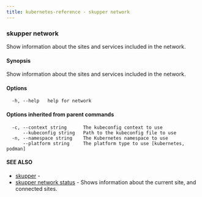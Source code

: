 ```yaml
---
title: kubernetes-reference - skupper network
---
```

### skupper network

Show information about the sites and services included in the network.

#### Synopsis

Show information about the sites and services included in the network.

#### Options

```
  -h, --help   help for network
```

#### Options inherited from parent commands

```
  -c, --context string      The kubeconfig context to use
      --kubeconfig string   Path to the kubeconfig file to use
  -n, --namespace string    The Kubernetes namespace to use
      --platform string     The platform type to use [kubernetes, podman]
```

#### SEE ALSO

* [skupper](skupper.html)	 - 
* [skupper network status](skupper_network_status.html)	 - Shows information about the current site, and connected sites.

<!-- ###### Auto generated by spf13/cobra on 25-Jan-2024
 -->
